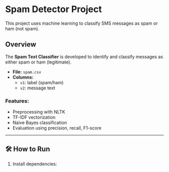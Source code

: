 # Spam Detector Project

This project uses machine learning to classify SMS messages as spam or ham (not spam).

## Overview

The **Spam Text Classifier** is developed to identify and classify messages as either spam or ham (legitimate).

- **File:** `spam.csv`
- **Columns:**
  - `v1`: label (spam/ham)
  - `v2`: message text

### Features:
- Preprocessing with NLTK
- TF-IDF vectorization
- Naive Bayes classification
- Evaluation using precision, recall, F1-score

---

## 🛠️ How to Run

1. Install dependencies:
